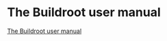# The Buildroot user manual

[The Buildroot user manual](https://buildroot.org/downloads/manual/manual.html#requirement)
